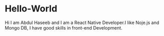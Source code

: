 # Hello-World

Hi
I am Abdul Haseeb and I am a React Native Developer.I like Noje.js and Mongo DB,
I have good skills in front-end Development.
